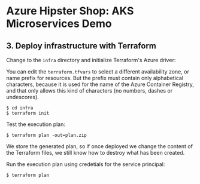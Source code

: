 # Azure Hipster Shop: AKS Microservices Demo

## 3. Deploy infrastructure with Terraform

Change to the `infra` directory and initialize Terraform's Azure driver:

You can edit the  `terraform.tfvars` to select a different availability zone, or name prefix for resources. But the prefix must contain only alphabetical characters, because it is used for the name of the Azure Container Registry, and that only allows this kind of characters (no numbers, dashes or undescores).

```
$ cd infra
$ terraform init
```

Test the execution plan:

```
$ terraform plan -out=plan.zip
```

We store the generated plan, so if once deployed we change the content of the Terraform files, we still know how to destroy what has been created.

Run the execution plan using credetials for the service principal:

```
$ terraform plan
```


